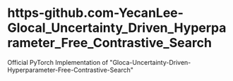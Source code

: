 # https-github.com-YecanLee-Glocal_Uncertainty_Driven_Hyperparameter_Free_Contrastive_Search
Official PyTorch Implementation of "Gloca-Uncertainty-Driven-Hyperparameter-Free-Contrastive-Search"

